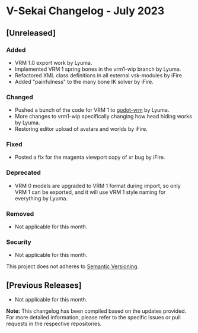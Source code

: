 # V-Sekai Changelog - July 2023

## [Unreleased]

### Added
- VRM 1.0 export work by Lyuma.
- Implemented VRM 1 spring bones in the vrm1-wip branch by Lyuma.
- Refactored XML class definitions in all external vsk-modules by iFire.
- Added "painfulness" to the many bone IK solver by iFire.

### Changed
- Pushed a bunch of the code for VRM 1 to [godot-vrm](https://github.com/V-Sekai/godot-vrm/tree/vrm1-wip) by Lyuma.
- More changes to vrm1-wip specifically changing how head hiding works by Lyuma.
- Restoring editor upload of avatars and worlds by iFire.

### Fixed
- Posted a fix for the magenta viewport copy of xr bug by iFire.

### Deprecated
- VRM 0 models are upgraded to VRM 1 format during import, so only VRM 1 can be exported, and it will use VRM 1 style naming for everything by Lyuma.

### Removed
- Not applicable for this month.

### Security
- Not applicable for this month.

This project does not adheres to [Semantic Versioning](https://semver.org/spec/v2.0.0.html).

## [Previous Releases]
- Not applicable for this month.

**Note:** This changelog has been compiled based on the updates provided. For more detailed information, please refer to the specific issues or pull requests in the respective repositories.